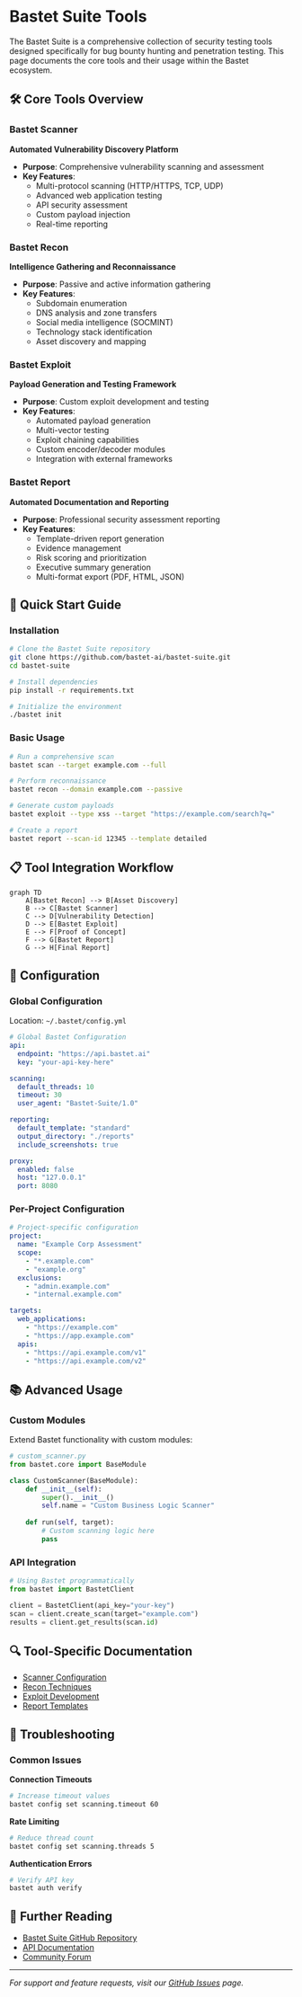 # Bastet Suite Tools

The Bastet Suite is a comprehensive collection of security testing tools designed specifically for bug bounty hunting and penetration testing. This page documents the core tools and their usage within the Bastet ecosystem.

## 🛠️ Core Tools Overview

### Bastet Scanner
**Automated Vulnerability Discovery Platform**

- **Purpose**: Comprehensive vulnerability scanning and assessment
- **Key Features**:
  - Multi-protocol scanning (HTTP/HTTPS, TCP, UDP)
  - Advanced web application testing
  - API security assessment
  - Custom payload injection
  - Real-time reporting

### Bastet Recon
**Intelligence Gathering and Reconnaissance**

- **Purpose**: Passive and active information gathering
- **Key Features**:
  - Subdomain enumeration
  - DNS analysis and zone transfers
  - Social media intelligence (SOCMINT)
  - Technology stack identification
  - Asset discovery and mapping

### Bastet Exploit
**Payload Generation and Testing Framework**

- **Purpose**: Custom exploit development and testing
- **Key Features**:
  - Automated payload generation
  - Multi-vector testing
  - Exploit chaining capabilities
  - Custom encoder/decoder modules
  - Integration with external frameworks

### Bastet Report
**Automated Documentation and Reporting**

- **Purpose**: Professional security assessment reporting
- **Key Features**:
  - Template-driven report generation
  - Evidence management
  - Risk scoring and prioritization
  - Executive summary generation
  - Multi-format export (PDF, HTML, JSON)

## 🚀 Quick Start Guide

### Installation

```bash
# Clone the Bastet Suite repository
git clone https://github.com/bastet-ai/bastet-suite.git
cd bastet-suite

# Install dependencies
pip install -r requirements.txt

# Initialize the environment
./bastet init
```

### Basic Usage

```bash
# Run a comprehensive scan
bastet scan --target example.com --full

# Perform reconnaissance
bastet recon --domain example.com --passive

# Generate custom payloads
bastet exploit --type xss --target "https://example.com/search?q="

# Create a report
bastet report --scan-id 12345 --template detailed
```

## 📋 Tool Integration Workflow

```mermaid
graph TD
    A[Bastet Recon] --> B[Asset Discovery]
    B --> C[Bastet Scanner]
    C --> D[Vulnerability Detection]
    D --> E[Bastet Exploit]
    E --> F[Proof of Concept]
    F --> G[Bastet Report]
    G --> H[Final Report]
```

## 🔧 Configuration

### Global Configuration

Location: `~/.bastet/config.yml`

```yaml
# Global Bastet Configuration
api:
  endpoint: "https://api.bastet.ai"
  key: "your-api-key-here"

scanning:
  default_threads: 10
  timeout: 30
  user_agent: "Bastet-Suite/1.0"

reporting:
  default_template: "standard"
  output_directory: "./reports"
  include_screenshots: true

proxy:
  enabled: false
  host: "127.0.0.1"
  port: 8080
```

### Per-Project Configuration

```yaml
# Project-specific configuration
project:
  name: "Example Corp Assessment"
  scope:
    - "*.example.com"
    - "example.org"
  exclusions:
    - "admin.example.com"
    - "internal.example.com"

targets:
  web_applications:
    - "https://example.com"
    - "https://app.example.com"
  apis:
    - "https://api.example.com/v1"
    - "https://api.example.com/v2"
```

## 📚 Advanced Usage

### Custom Modules

Extend Bastet functionality with custom modules:

```python
# custom_scanner.py
from bastet.core import BaseModule

class CustomScanner(BaseModule):
    def __init__(self):
        super().__init__()
        self.name = "Custom Business Logic Scanner"
    
    def run(self, target):
        # Custom scanning logic here
        pass
```

### API Integration

```python
# Using Bastet programmatically
from bastet import BastetClient

client = BastetClient(api_key="your-key")
scan = client.create_scan(target="example.com")
results = client.get_results(scan.id)
```

## 🔍 Tool-Specific Documentation

- [Scanner Configuration](../checklists/web-applications.md)
- [Recon Techniques](../methodology/reconnaissance.md)
- [Exploit Development](../methodology/exploitation.md)
- [Report Templates](../best-practices/reporting.md)

## 🐛 Troubleshooting

### Common Issues

**Connection Timeouts**
```bash
# Increase timeout values
bastet config set scanning.timeout 60
```

**Rate Limiting**
```bash
# Reduce thread count
bastet config set scanning.threads 5
```

**Authentication Errors**
```bash
# Verify API key
bastet auth verify
```

## 📖 Further Reading

- [Bastet Suite GitHub Repository](https://github.com/bastet-ai/bastet-suite)
- [API Documentation](https://docs.bastet.ai/api)
- [Community Forum](https://community.bastet.ai)

---

*For support and feature requests, visit our [GitHub Issues](https://github.com/bastet-ai/bastet-suite/issues) page.*
